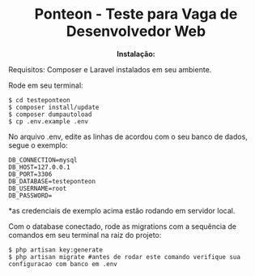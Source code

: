 
<h1 align="center">Ponteon - Teste para Vaga de Desenvolvedor Web</h1>
<p align="center"><strong>Instalação:</strong></p>
Requisitos: Composer e Laravel instalados em seu ambiente.

Rode em seu terminal:
```
$ cd testeponteon
$ composer install/update
$ composer dumpautoload
$ cp .env.example .env
```
No arquivo .env, edite as linhas de acordou com o seu banco de dados, segue o exemplo:
```
DB_CONNECTION=mysql
DB_HOST=127.0.0.1
DB_PORT=3306
DB_DATABASE=testeponteon
DB_USERNAME=root
DB_PASSWORD=
```
*as credenciais de exemplo acima estão rodando em servidor local.

Com o database conectado, rode as migrations com a sequência de comandos em seu terminal na raiz do projeto:
```
$ php artisan key:generate
$ php artisan migrate #antes de rodar este comando verifique sua configuracao com banco em .env
```